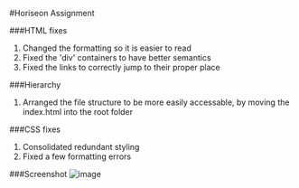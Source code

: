 #Horiseon Assignment

###HTML fixes
1. Changed the formatting so it is easier to read
2. Fixed the 'div' containers to have better semantics
3. Fixed the links to correctly jump to their proper place

###Hierarchy
1. Arranged the file structure to be more easily accessable, by moving the index.html into the root folder

###CSS fixes
1. Consolidated redundant styling
2. Fixed a few formatting errors

###Screenshot
![image](https://user-images.githubusercontent.com/70485244/97829238-a5ee8600-1c86-11eb-93fd-f4be88be1d30.png)
